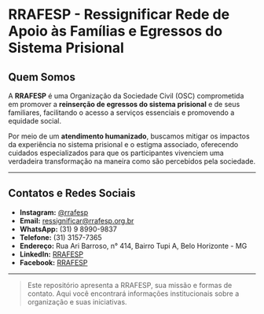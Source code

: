 # RRAFESP - Ressignificar Rede de Apoio às Famílias e Egressos do Sistema Prisional

## Quem Somos
A **RRAFESP** é uma Organização da Sociedade Civil (OSC) comprometida em promover a **reinserção de egressos do sistema prisional** e de seus familiares, facilitando o acesso a serviços essenciais e promovendo a equidade social.

Por meio de um **atendimento humanizado**, buscamos mitigar os impactos da experiência no sistema prisional e o estigma associado, oferecendo cuidados especializados para que os participantes vivenciem uma verdadeira transformação na maneira como são percebidos pela sociedade.

---

## Contatos e Redes Sociais
- **Instagram:** [@rrafesp](https://www.instagram.com/rrafesp)  
- **Email:** ressignificar@rrafesp.org.br  
- **WhatsApp:** (31) 9 8990-9837  
- **Telefone:** (31) 3157-7365  
- **Endereço:** Rua Ari Barroso, n° 414, Bairro Tupi A, Belo Horizonte - MG  
- **LinkedIn:** [RRAFESP](https://www.linkedin.com/company/rrafespbrasil/posts/?feedView=all)  
- **Facebook:** [RRAFESP](https://www.facebook.com/rrafesp?locale=pt_BR)  

---

> Este repositório apresenta a RRAFESP, sua missão e formas de contato. Aqui você encontrará informações institucionais sobre a organização e suas iniciativas.
